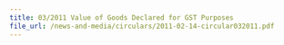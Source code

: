 ```yaml
---
title: 03/2011 Value of Goods Declared for GST Purposes
file_url: /news-and-media/circulars/2011-02-14-circular032011.pdf
---
```

